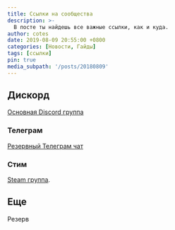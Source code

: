 ```yaml
---
title: Ссылки на сообщества
description: >-
  В посте ты найдешь все важные ссылки, как и куда.
author: cotes
date: 2019-08-09 20:55:00 +0800
categories: [Новости, Гайды]
tags: [ссылки]
pin: true
media_subpath: '/posts/20180809'
---
```


## Дискорд

[Основная Discord группа](#)

### Телеграм

[Резервный Телеграм чат](#)

### Стим


[Steam группа](#).

## Еще

Резерв


[nodejs]: https://nodejs.org/
[starter]: https://github.com/cotes2020/chirpy-starter
[pages-workflow-src]: https://docs.github.com/en/pages/getting-started-with-github-pages/configuring-a-publishing-source-for-your-github-pages-site#publishing-with-a-custom-github-actions-workflow
[docker-desktop]: https://www.docker.com/products/docker-desktop/
[docker-engine]: https://docs.docker.com/engine/install/
[vscode]: https://code.visualstudio.com/
[dev-containers]: https://marketplace.visualstudio.com/items?itemName=ms-vscode-remote.remote-containers
[dc-clone-in-vol]: https://code.visualstudio.com/docs/devcontainers/containers#_quick-start-open-a-git-repository-or-github-pr-in-an-isolated-container-volume
[dc-open-in-container]: https://code.visualstudio.com/docs/devcontainers/containers#_quick-start-open-an-existing-folder-in-a-container
